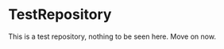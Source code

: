TestRepository
==============

This is a test repository, nothing to be seen here. Move on now.  
 
 
   
     
   
          
  
   
 
   
 
  
 
 
